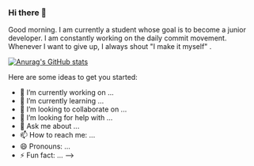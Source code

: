 ### Hi there 👋

Good morning. I am currently a student whose goal is to become a junior developer. I am constantly working on the daily commit movement. Whenever I want to give up, I always shout "I make it myself" .

[![Anurag's GitHub stats](https://github-readme-stats.vercel.app/api?username=alstjd0051)](https://github.com/anuraghazra/github-readme-stats)


Here are some ideas to get you started:
- 🔭 I’m currently working on ...
- 🌱 I’m currently learning ...
- 👯 I’m looking to collaborate on ...
- 🤔 I’m looking for help with ...
- 💬 Ask me about ...
- 📫 How to reach me: ...
- 😄 Pronouns: ...
- ⚡ Fun fact: ...
-->
